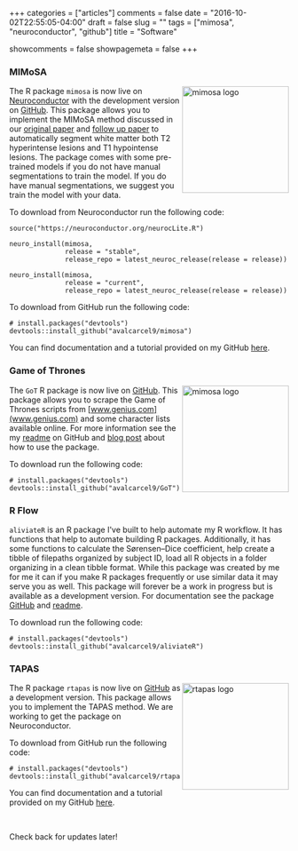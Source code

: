 +++
categories = ["articles"]
comments = false
date = "2016-10-02T22:55:05-04:00"
draft = false
slug = ""
tags = ["mimosa", "neuroconductor", "github"]
title = "Software"

showcomments = false
showpagemeta = false
+++

### MIMoSA

<a href="https://github.com/avalcarcel9/mimosa/blob/master/vignettes/mimosa_git.md"><img src="/img/software/mimosa_sticker.png" height="192" alt="mimosa logo" align="right" /></a>

The R package `mimosa` is now live on [Neuroconductor](https://neuroconductor.org/package/details/mimosa) with the development version on [GitHub](https://github.com/avalcarcel9/mimosa). This package allows you to implement the MIMoSA method discussed in our [original paper](http://onlinelibrary.wiley.com/doi/10.1111/jon.12506/full) and [follow up paper](https://www.sciencedirect.com/science/article/pii/S2213158218303231?via%3Dihub) to automatically segment white matter both T2 hyperintense lesions and T1 hypointense lesions. The package comes with some pre-trained models if you do not have manual segmentations to train the model. If you do have manual segmentations, we suggest you train the model with your data.

To download from Neuroconductor run the following code:

```{r}
source("https://neuroconductor.org/neurocLite.R")

neuro_install(mimosa, 
              release = "stable", 
              release_repo = latest_neuroc_release(release = release))
              
neuro_install(mimosa, 
              release = "current", 
              release_repo = latest_neuroc_release(release = release))
```

To download from GitHub run the following code:

```{r}
# install.packages("devtools")
devtools::install_github("avalcarcel9/mimosa")
```

You can find documentation and a tutorial provided on my GitHub [here](https://github.com/avalcarcel9/mimosa/blob/master/vignettes/mimosa_git.md).

### Game of Thrones

<a href="https://github.com/avalcarcel9/GoT"><img src="/img/software/GoT_sticker.png" height="192" alt="mimosa logo" align="right" /></a>

The `GoT` R package is now live on [GitHub](https://github.com/avalcarcel9/GoT). This package allows you to scrape the Game of Thrones scripts from [www.genius.com](www.genius.com) and some character lists available online. For more information see the my [readme](https://github.com/avalcarcel9/GoT/blob/master/README.Rmd) on GitHub and [blog post](http://www.alessandravalcarcel.com/blog/2018-04-1-r-rmarkdown-got-scrape/) about how to use the package.

To download run the following code:

```{r}
# install.packages("devtools")
devtools::install_github("avalcarcel9/GoT")
```

### R Flow

`aliviateR` is an R package I've built to help automate my R workflow. It has functions that help to automate building R packages. Additionally, it has some functions to calculate the Sørensen–Dice coefficient, help create a tibble of filepaths organized by subject ID, load all R objects in a folder organizing in a clean tibble format. While this package was created by me for me it can if you make R packages frequently or use similar data it may serve you as well. This package will forever be a work in progress but is available as a development version. For documentation see the package [GitHub](https://github.com/avalcarcel9/aliviateR) and [readme](https://github.com/avalcarcel9/aliviateR/blob/master/README.Rmd).

To download run the following code:

```{r}
# install.packages("devtools")
devtools::install_github("avalcarcel9/aliviateR")
```

### TAPAS

<a href="https://github.com/avalcarcel9/tapas/blob/master/vignettes/tapas-vignette.md"><img src="/img/software/rtapas_sticker.png" height="192" alt="rtapas logo" align="right" /></a>

The R package `rtapas` is now live on [GitHub](https://github.com/avalcarcel9/rtapas) as a development version. This package allows you to implement the TAPAS method. We are working to get the package on Neuroconductor.

To download from GitHub run the following code:

```{r}
# install.packages("devtools")
devtools::install_github("avalcarcel9/rtapas")
```

You can find documentation and a tutorial provided on my GitHub [here](https://github.com/avalcarcel9/rtapas/blob/master/vignettes/tapas-vignette.md).


<br>

Check back for updates later!
